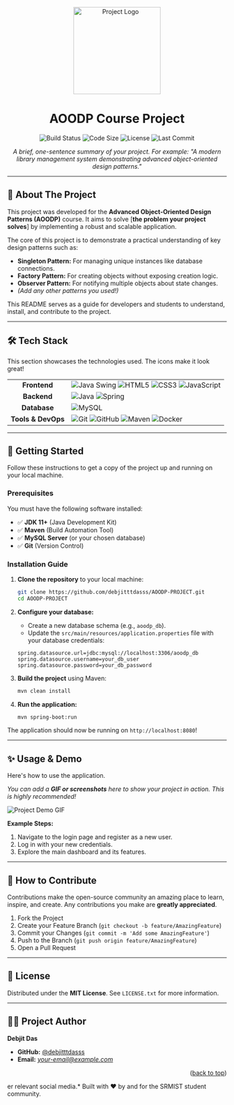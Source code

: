 <!-- 
Hi Debjit! This is a more advanced template. 
Look for comments like this one to guide you on what to fill in.
-->

<!-- 1. PROJECT LOGO: Replace this with a link to your project's logo. You can create one easily on sites like Canva. -->
<p align="center">
  <a href="https://github.com/debjitttdasss/AOODP-PROJECT">
    <img src="https://via.placeholder.com/200" alt="Project Logo" width="200" height="200">
  </a>
</p>

<!-- 2. PROJECT TITLE -->
<h1 align="center">AOODP Course Project</h1>

<!-- 3. BADGES: These add a professional touch. Replace the placeholders with real links once you set them up. -->
<p align="center">
  <!-- Build Status: Connect this to a CI service like GitHub Actions -->
  <img alt="Build Status" src="https://img.shields.io/github/actions/workflow/status/debjitttdasss/AOODP-PROJECT/main.yml?style=for-the-badge">
  <!-- Code Size -->
  <img alt="Code Size" src="https://img.shields.io/github/languages/code-size/debjitttdasss/AOODP-PROJECT?style=for-the-badge">
  <!-- License -->
  <img alt="License" src="https://img.shields.io/github/license/debjitttdasss/AOODP-PROJECT?style=for-the-badge">
  <!-- Last Commit -->
  <img alt="Last Commit" src="https://img.shields.io/github/last-commit/debjitttdasss/AOODP-PROJECT?style=for-the-badge">
</p>

<!-- 4. SHORT DESCRIPTION -->
<p align="center">
  <em>A brief, one-sentence summary of your project. For example: "A modern library management system demonstrating advanced object-oriented design patterns."</em>
</p>

---

## 📜 About The Project

<!-- A more detailed explanation of your project. -->
This project was developed for the **Advanced Object-Oriented Design Patterns (AOODP)** course. It aims to solve [**the problem your project solves**] by implementing a robust and scalable application.

The core of this project is to demonstrate a practical understanding of key design patterns such as:
*   **Singleton Pattern:** For managing unique instances like database connections.
*   **Factory Pattern:** For creating objects without exposing creation logic.
*   **Observer Pattern:** For notifying multiple objects about state changes.
*   *(Add any other patterns you used!)*

This README serves as a guide for developers and students to understand, install, and contribute to the project.

---

## 🛠️ Tech Stack

This section showcases the technologies used. The icons make it look great!

<!-- You can find more icons at https://devicon.dev/ -->
<table>
  <tr>
    <td align="center"><strong>Frontend</strong></td>
    <td>
      <!-- Example: If you used Java Swing for a desktop app -->
      <img src="https://img.shields.io/badge/Java%20Swing-527294?style=for-the-badge&logo=java&logoColor=white" alt="Java Swing">
      <!-- Example: If you used HTML/CSS/JS for a web app -->
      <img src="https://img.shields.io/badge/HTML5-E34F26?style=for-the-badge&logo=html5&logoColor=white" alt="HTML5">
      <img src="https://img.shields.io/badge/CSS3-1572B6?style=for-the-badge&logo=css3&logoColor=white" alt="CSS3">
      <img src="https://img.shields.io/badge/JavaScript-F7DF1E?style=for-the-badge&logo=javascript&logoColor=black" alt="JavaScript">
    </td>
  </tr>
  <tr>
    <td align="center"><strong>Backend</strong></td>
    <td>
      <!-- Example: If you used Java and Spring -->
      <img src="https://img.shields.io/badge/Java-ED8B00?style=for-the-badge&logo=openjdk&logoColor=white" alt="Java">
      <img src="https://img.shields.io/badge/Spring-6DB33F?style=for-the-badge&logo=spring&logoColor=white" alt="Spring">
    </td>
  </tr>
  <tr>
    <td align="center"><strong>Database</strong></td>
    <td>
      <!-- Example: If you used MySQL -->
      <img src="https://img.shields.io/badge/MySQL-4479A1?style=for-the-badge&logo=mysql&logoColor=white" alt="MySQL">
    </td>
  </tr>
  <tr>
    <td align="center"><strong>Tools & DevOps</strong></td>
    <td>
      <img src="https://img.shields.io/badge/Git-F05032?style=for-the-badge&logo=git&logoColor=white" alt="Git">
      <img src="https://img.shields.io/badge/GitHub-181717?style=for-the-badge&logo=github&logoColor=white" alt="GitHub">
      <!-- Example: If you used Maven -->
      <img src="https://img.shields.io/badge/Maven-C71A36?style=for-the-badge&logo=apache-maven&logoColor=white" alt="Maven">
      <!-- Example: If you used Docker -->
      <img src="https://img.shields.io/badge/Docker-2496ED?style=for-the-badge&logo=docker&logoColor=white" alt="Docker">
    </td>
  </tr>
</table>

---

## 🚀 Getting Started

Follow these instructions to get a copy of the project up and running on your local machine.

### **Prerequisites**

You must have the following software installed:
*   ✅ **JDK 11+** (Java Development Kit)
*   ✅ **Maven** (Build Automation Tool)
*   ✅ **MySQL Server** (or your chosen database)
*   ✅ **Git** (Version Control)

### **Installation Guide**

1.  **Clone the repository** to your local machine:
    ```bash
    git clone https://github.com/debjitttdasss/AOODP-PROJECT.git
    cd AOODP-PROJECT
    ```

2.  **Configure your database:**
    *   Create a new database schema (e.g., `aoodp_db`).
    *   Update the `src/main/resources/application.properties` file with your database credentials:
    ```properties
    spring.datasource.url=jdbc:mysql://localhost:3306/aoodp_db
    spring.datasource.username=your_db_user
    spring.datasource.password=your_db_password
    ```

3.  **Build the project** using Maven:
    ```bash
    mvn clean install
    ```

4.  **Run the application:**
    ```bash
    mvn spring-boot:run
    ```

The application should now be running on `http://localhost:8080`!

---

## ✨ Usage & Demo

Here's how to use the application.

*You can add a **GIF or screenshots** here to show your project in action. This is highly recommended!*

![Project Demo GIF](https://via.placeholder.com/600x300.gif?text=Your+Project+Demo+Goes+Here)

**Example Steps:**
1.  Navigate to the login page and register as a new user.
2.  Log in with your new credentials.
3.  Explore the main dashboard and its features.

---

## 🤝 How to Contribute

Contributions make the open-source community an amazing place to learn, inspire, and create. Any contributions you make are **greatly appreciated**.

1.  Fork the Project
2.  Create your Feature Branch (`git checkout -b feature/AmazingFeature`)
3.  Commit your Changes (`git commit -m 'Add some AmazingFeature'`)
4.  Push to the Branch (`git push origin feature/AmazingFeature`)
5.  Open a Pull Request

---

## 📄 License

Distributed under the **MIT License**. See `LICENSE.txt` for more information.

---

## 👨‍💻 Project Author

**Debjit Das**
- **GitHub:** [@debjitttdasss](https://github.com/debjitttdasss)
- **Email:** *your-email@example.com*

<p align="right">(<a href="#top">back to top</a>)</p>er relevant social media.*
Built with ❤️ by and for the SRMIST student community.
